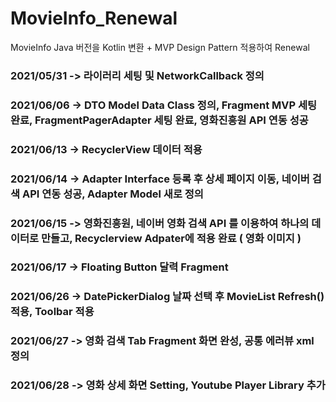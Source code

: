 # MovieInfo_Renewal
MovieInfo Java 버전을 Kotlin 변환 + MVP Design Pattern 적용하여 Renewal


### 2021/05/31 -> 라이러리 세팅 및 NetworkCallback 정의
### 2021/06/06 -> DTO Model Data Class 정의, Fragment MVP 세팅 완료, FragmentPagerAdapter 세팅 완료, 영화진흥원 API 연동 성공
### 2021/06/13 -> RecyclerView 데이터 적용
### 2021/06/14 -> Adapter Interface 등록 후 상세 페이지 이동, 네이버 검색 API 연동 성공, Adapter Model 새로 정의
### 2021/06/15 -> 영화진흥원, 네이버 영화 검색 API 를 이용하여 하나의 데이터로 만들고, Recyclerview Adpater에 적용 완료 ( 영화 이미지 )
### 2021/06/17 -> Floating Button 달력 Fragment 
### 2021/06/26 -> DatePickerDialog 날짜 선택 후 MovieList Refresh() 적용, Toolbar 적용
### 2021/06/27 -> 영화 검색 Tab Fragment 화면 완성, 공통 에러뷰 xml 정의
### 2021/06/28 -> 영화 상세 화면 Setting, Youtube Player Library 추가  
